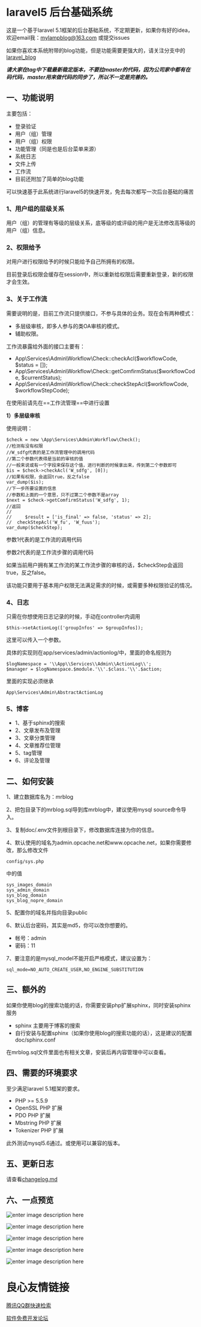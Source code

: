 # laravel5 后台基础系统

这是一个基于laravel 5.1框架的后台基础系统，不定期更新，如果你有好的idea，欢迎email我：mylampblog@163.com 或提交issues

如果你喜欢本系统附带的blog功能，但是功能需要更强大的，请关注分支中的[laravel_blog](/laravel5_backend/tree/laravel_blog/)

***请大家在tag中下载最新稳定版本，不要拉master的代码，因为公司家中都有在码代码，master用来做代码的同步了，所以不一定是完善的。***

一、功能说明
--------------------------

主要包括：

* 登录验证
* 用户（组）管理
* 用户（组）权限
* 功能管理（同是也是后台菜单来源）
* 系统日志
* 文件上传
* 工作流
* 目前还附加了简单的blog功能

可以快速基于此系统进行laravel5的快速开发，免去每次都写一次后台基础的痛苦

### 1、用户组的层级关系

用户（组）的管理有等级的层级关系，底等级的或评级的用户是无法修改高等级的用户（组）信息。

### 2、权限给予

对用户进行权限给予的时候只能给予自己所拥有的权限。

目前登录后权限会缓存在session中，所以重新给权限后需要重新登录，新的权限才会生效。

### 3、关于工作流

需要说明的是，目前工作流只提供接口，不参与具体的业务。现在会有两种模式：

* 多层级审核，即多人参与的类OA审核的模式。
* 辅助权限。

工作流暴露给外面的接口主要有：

* App\Services\Admin\Workflow\Check::checkAcl($workflowCode, $status = []);
* App\Services\Admin\Workflow\Check::getComfirmStatus($workflowCode, $currentStatus);
* App\Services\Admin\Workflow\Check::checkStepAcl($workflowCode, $workflowStepCode);

在使用前请先在==工作流管理==中进行设置

**1）多层级审核**

使用说明：

	$check = new \App\Services\Admin\Workflow\Check();
	//检测有没有权限
	//W_sdfg代表的是工作流管理中的调用代码
	//第二个参数代表得是当前的审核的值
	//一般来说或有一个字段来保存这个值，进行判断的时候拿出来，传到第二个参数即可
	$is = $check->checkAcl('W_sdfg', [0]);
	//如果有权限，会返回true，反之false
	var_dump($is);
	//下一步所要设置的信息
	//参数和上面的一个意思，只不过第二个参数不是array
	$next = $check->getComfirmStatus('W_sdfg', 1);
	//返回
	//  
    //     $result = ['is_final' => false, 'status' => 2];
    //  checkStepAcl('W_fu', 'W_fuus');
    var_dump($checkStep);

参数1代表的是工作流的调用代码

参数2代表的是工作流步骤的调用代码

如果当前用户拥有某工作流的某工作流步骤的审核的话，$checkStep会返回true，反之false。

该功能只要用于基本用户权限无法满足需求的时候，或需要多种权限验证的情况。

### 4、日志

只需在你想使用日志记录的时候，手动在controller内调用

	$this->setActionLog(['groupInfos' => $groupInfos]);

这里可以传入一个参数。

具体的实现则在app/services/admin/actionlog/中，里面的命名规则为

	$logNamespace = '\\App\\Services\\Admin\\ActionLog\\';
    $manager = $logNamespace.$module.'\\'.$class.'\\'.$action;

 里面的实现必须继承

 	App\Services\Admin\AbstractActionLog

### 5、博客

* 1、基于sphinx的搜索
* 2、文章发布及管理
* 3、文章分类管理
* 4、文章推荐位管理
* 5、tag管理
* 6、评论及管理

二、如何安装
--------------------------

1、建立数据库名为：mrblog

2、把包目录下的mrblog.sql导到库mrblog中，建议使用mysql source命令导入。

3、复制doc/.env文件到根目录下，修改数据库连接为你的信息。

4、默认使用的域名为admin.opcache.net和www.opcache.net，如果你需要修改，那么修改文件

    config/sys.php

中的值

    sys_images_domain
    sys_admin_domain
    sys_blog_domain
    sys_blog_nopre_domain


5、配置你的域名并指向目录public

6、默认后台密码，其实是md5，你可以改你想要的。

* 帐号：admin
* 密码：11

7、要注意的是mysql_model不能开启严格模式，建议设置为：

	sql_mode=NO_AUTO_CREATE_USER,NO_ENGINE_SUBSTITUTION


三、额外的
--------------------------------

如果你使用blog的搜索功能的话，你需要安装php扩展sphinx，同时安装sphinx服务

* sphinx 主要用于博客的搜索
* 自行安装与配置sphinx（如果你使用blog的搜索功能的话），这是建议的配置 doc/sphinx.conf

在mrblog.sql文件里面也有相关文章，安装后再内容管理中可以查看。

四、需要的环境要求
---------------------------------

至少满足laravel 5.1框架的要求。

- PHP >= 5.5.9
- OpenSSL PHP 扩展
- PDO PHP 扩展
- Mbstring PHP 扩展
- Tokenizer PHP 扩展

此外测试mysql5.6通过。或使用可以兼容的版本。

五、更新日志
------------------------------------

请查看[changelog.md](changelog.md)

六、一点预览
------------------------------------

![enter image description here](http://static.oschina.net/uploads/space/2015/0707/125516_rtVg_1777357.png)

![enter image description here](http://static.oschina.net/uploads/space/2015/0707/125516_7Kqi_1777357.png)

![enter image description here](http://static.oschina.net/uploads/space/2015/0707/125516_HeWC_1777357.png)

![enter image description here](http://static.oschina.net/uploads/space/2015/0707/125517_c5sd_1777357.png)

![enter image description here](http://static.oschina.net/uploads/space/2015/0707/125517_D1Ra_1777357.png)

 # 良心友情链接

[腾讯QQ群快速检索](http://u.720life.cn/s/8cf73f7c)

[软件免费开发论坛](http://u.720life.cn/s/bbb01dc0)
